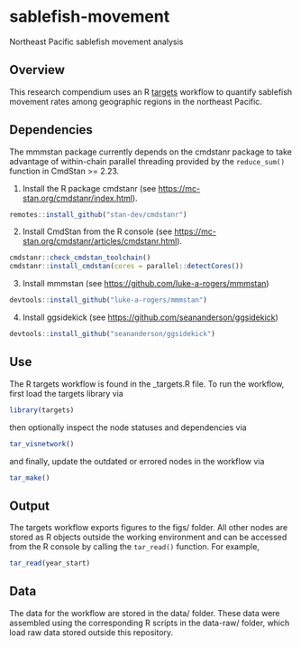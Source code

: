 # sablefish-movement
Northeast Pacific sablefish movement analysis

## Overview
This research compendium uses an R [targets](https://github.com/ropensci/targets)
workflow to quantify sablefish movement rates among geographic regions in the northeast Pacific.

## Dependencies
The mmmstan package currently depends on the cmdstanr package to take advantage
of within-chain parallel threading provided by the `reduce_sum()` function in
CmdStan >= 2.23.

1. Install the R package cmdstanr (see <https://mc-stan.org/cmdstanr/index.html>).

``` r
remotes::install_github("stan-dev/cmdstanr")
```

2. Install CmdStan from the R console (see <https://mc-stan.org/cmdstanr/articles/cmdstanr.html>).

``` r
cmdstanr::check_cmdstan_toolchain()
cmdstanr::install_cmdstan(cores = parallel::detectCores())
```

3. Install mmmstan (see <https://github.com/luke-a-rogers/mmmstan>)

``` r
devtools::install_github("luke-a-rogers/mmmstan")
```

4. Install ggsidekick (see <https://github.com/seananderson/ggsidekick>)

``` r
devtools::install_github("seananderson/ggsidekick")
```

## Use
The R targets workflow is found in the _targets.R file. To run the workflow, first load the targets library via

``` r
library(targets)
```

then optionally inspect the node statuses and dependencies via

``` r
tar_visnetwork()
```

and finally, update the outdated or errored nodes in the workflow via

``` r
tar_make()
```

## Output
The targets workflow exports figures to the figs/ folder. All other nodes are
stored as R objects outside the working environment and can be accessed from the R console by calling the `tar_read()` function.
For example, 

``` r
tar_read(year_start)
```

## Data
The data for the workflow are stored in the data/ folder. These data were assembled
using the corresponding R scripts in the data-raw/ folder, which load raw data stored outside this 
repository.
